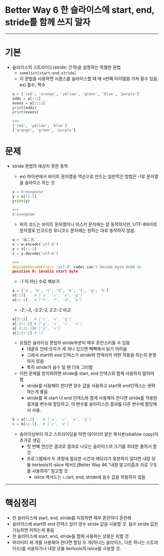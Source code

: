 Better Way 6 한 슬라이스에 start, end, stride를 함께 쓰지 말자
=======================================================

***
# 기본
* 슬라이스의 스트라이드(stride: 간격)을 설정하는 특별한 문법
  * ```somelist[start:end:stride]```
  * 이 문법을 사용하면 시퀀스를 슬라이스할 때 매 n번째 아이템을 가져 올수 있음. ex) 홀수, 짝수
  ```python
  a = ['red', 'orange', 'yellow', 'green', 'blue', 'purple']
  odds = a[::2]
  evens = a[1::2]
  print(odds)
  print(evens)
  
  >>>
  ['red', 'yellow', 'blue']
  ['orange', 'green', 'purple']
  ```
  
# 문제
* stride 문법의 예상치 못한 동작
  * ex) 파이썬에서 바이트 문자열을 역순으로 만드는 일반적인 방법은 -1로 문자열을 슬라이스 하는 것
  ```python
  x = b'mongoose'
  y = x[::-1]
  print(y)
  
  >>>
  b'esoognom'
  ```
  * 위의 코드는 바이트 문자열이나 아스키 문자에는 잘 동작하지만, UTF-8바이트 문자열로 인코드된 유니코드 문자에는 원하는 대로 동작하지 않음.
  ```python
  w = '破二先'
  x = w.encode('utf-8')
  y = x[::-1]
  z = y.decode('utf-8')
  
  >>>
  UnicodeDecodeError: 'utf-8' codec can't decode byte 0x9d in
  position 0: invalis start byte
  ```
  
  * -1 이 아닌 수로 해보기
  ```python
  a = ['a', 'b', 'c', 'd', 'e', 'f', 'g', 'h']
  a[::2]    # ['a', 'c', 'e', 'g']
  a[::-2]   # ['h', 'f', 'd', 'b']
  ```
  * -2::-2, -2:2:-2, 2:2:-2 비교
  ```python
  a[2::2]   # ['c', 'e', 'g']
  a[-2::-2] # ['g', 'e', 'c', 'a']
  a[-2:2:-2]# ['g', 'e']
  a[2:2:-2] # []
  ```
  
  * 요점은 슬라이싱 문법의 stride부분이 매우 혼란스러울 수 있음
    * 대괄호 안에 숫자가 세 개나 있으면 빽빽해서 읽기 어려움
    * 그래서 start와 end 인덱스가 stride와 연계되어 어떤 작용을 하는지 분명하지 않음
    * 특히 stride가 음수 일 땐 더욱 그러함
  * 이런 문제를 방지하려면 stride를 start, end 인덱스와 함께 사용하지 말아야 함
    * stride를 사용해야 한다면 양수 값을 사용하고 start와 end인덱스는 생략하는게 좋음
    * stride를 꼭 start 나 end 인덱스와 함계 사용해야 한다면 stride를 적용한 결과를 변수에 할당하고, 이 변수를 슬라이스한 결과를 다른 변수에 할당해서 사용.
    
  ```python
  b = a[::2]    # ['a', 'c', 'e', 'g']
  c = b[1:-1]   # ['c', 'e']
  ```
  * 슬라이싱부터 하고 스트라이딩을 하면 데이터의 얕은 복사본(shallow copy)이 추가로 생김
    * 첫 번째 연산은 결과로 결과로 나오는 슬라이스의 크기를 최대한 줄여서 할 것
    * 프로그램에서 두 과정에 필요한 시간과 메모리가 충분하지 않다면 내장 모듈 itertools의 islice 메서드(Better Way 46 "내장 알고리즘과 자료 구조를 사용하자" 참고할 것
      * islice 메서드는 ㄴtart, end, stride에 음수 값을 허용하지 않음
      
***
# 핵심정리
* 한 슬라이스에 start, end, stride를 지정하면 매우 혼란하다 혼란해
* 슬라이스에 start와 end 인덱스 없이 양수 stride 값을 사용할 것. 음수 stride 값은 가능하면 피하는게 좋음
* 한 슬라이스에 start, end, stride를 함께 사용하는 상황은 피할 것.
 * 파라미터 세 개를 사용해야 한다면 할당 두 개(하나는 슬라이스, 다른 하나는 스트라이드)를 사용하거나 내장 모듈 itertools의 islice를 사용할 것.
  
  
